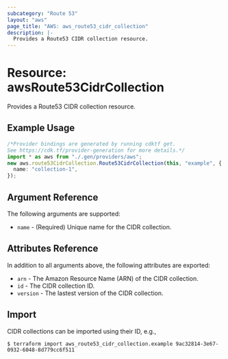 ```yaml
---
subcategory: "Route 53"
layout: "aws"
page_title: "AWS: aws_route53_cidr_collection"
description: |-
  Provides a Route53 CIDR collection resource.
---
```


# Resource: awsRoute53CidrCollection

Provides a Route53 CIDR collection resource.

## Example Usage

```typescript
/*Provider bindings are generated by running cdktf get.
See https://cdk.tf/provider-generation for more details.*/
import * as aws from "./.gen/providers/aws";
new aws.route53CidrCollection.Route53CidrCollection(this, "example", {
  name: "collection-1",
});

```

## Argument Reference

The following arguments are supported:

* `name` - (Required) Unique name for the CIDR collection.

## Attributes Reference

In addition to all arguments above, the following attributes are exported:

* `arn` - The Amazon Resource Name (ARN) of the CIDR collection.
* `id` - The CIDR collection ID.
* `version` - The lastest version of the CIDR collection.

## Import

CIDR collections can be imported using their ID, e.g.,

```console
$ terraform import aws_route53_cidr_collection.example 9ac32814-3e67-0932-6048-8d779cc6f511
```
